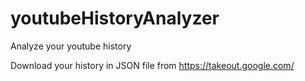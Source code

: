 # youtubeHistoryAnalyzer
Analyze your youtube history

Download your history in JSON file from https://takeout.google.com/
